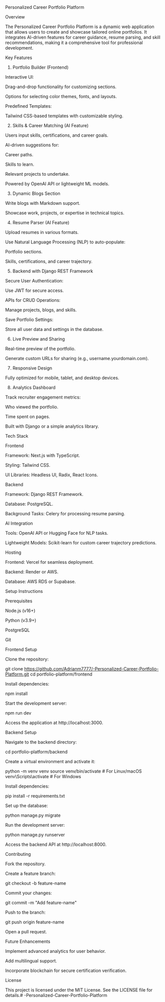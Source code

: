 Personalized Career Portfolio Platform

Overview

The Personalized Career Portfolio Platform is a dynamic web application that allows users to create and showcase tailored online portfolios. It integrates AI-driven features for career guidance, resume parsing, and skill recommendations, making it a comprehensive tool for professional development.

Key Features

1. Portfolio Builder (Frontend)

Interactive UI:

Drag-and-drop functionality for customizing sections.

Options for selecting color themes, fonts, and layouts.

Predefined Templates:

Tailwind CSS-based templates with customizable styling.

2. Skills & Career Matching (AI Feature)

Users input skills, certifications, and career goals.

AI-driven suggestions for:

Career paths.

Skills to learn.

Relevant projects to undertake.

Powered by OpenAI API or lightweight ML models.

3. Dynamic Blogs Section

Write blogs with Markdown support.

Showcase work, projects, or expertise in technical topics.

4. Resume Parser (AI Feature)

Upload resumes in various formats.

Use Natural Language Processing (NLP) to auto-populate:

Portfolio sections.

Skills, certifications, and career trajectory.

5. Backend with Django REST Framework

Secure User Authentication:

Use JWT for secure access.

APIs for CRUD Operations:

Manage projects, blogs, and skills.

Save Portfolio Settings:

Store all user data and settings in the database.

6. Live Preview and Sharing

Real-time preview of the portfolio.

Generate custom URLs for sharing (e.g., username.yourdomain.com).

7. Responsive Design

Fully optimized for mobile, tablet, and desktop devices.

8. Analytics Dashboard

Track recruiter engagement metrics:

Who viewed the portfolio.

Time spent on pages.

Built with Django or a simple analytics library.

Tech Stack

Frontend

Framework: Next.js with TypeScript.

Styling: Tailwind CSS.

UI Libraries: Headless UI, Radix, React Icons.

Backend

Framework: Django REST Framework.

Database: PostgreSQL.

Background Tasks: Celery for processing resume parsing.

AI Integration

Tools: OpenAI API or Hugging Face for NLP tasks.

Lightweight Models: Scikit-learn for custom career trajectory predictions.

Hosting

Frontend: Vercel for seamless deployment.

Backend: Render or AWS.

Database: AWS RDS or Supabase.

Setup Instructions

Prerequisites

Node.js (v16+)

Python (v3.9+)

PostgreSQL

Git

Frontend Setup

Clone the repository:

git clone https://github.com/Adrianm7777/-Personalized-Career-Portfolio-Platform.git
cd portfolio-platform/frontend

Install dependencies:

npm install

Start the development server:

npm run dev

Access the application at http://localhost:3000.

Backend Setup

Navigate to the backend directory:

cd portfolio-platform/backend

Create a virtual environment and activate it:

python -m venv venv
source venv/bin/activate  # For Linux/macOS
venv\Scripts\activate   # For Windows

Install dependencies:

pip install -r requirements.txt

Set up the database:

python manage.py migrate

Run the development server:

python manage.py runserver

Access the backend API at http://localhost:8000.

Contributing

Fork the repository.

Create a feature branch:

git checkout -b feature-name

Commit your changes:

git commit -m "Add feature-name"

Push to the branch:

git push origin feature-name

Open a pull request.

Future Enhancements

Implement advanced analytics for user behavior.

Add multilingual support.

Incorporate blockchain for secure certification verification.

License

This project is licensed under the MIT License. See the LICENSE file for details.# -Personalized-Career-Portfolio-Platform
